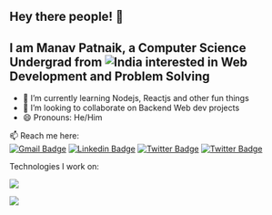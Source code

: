 ## Hey there people! 👋

I am Manav Patnaik, a Computer Science Undergrad from ![India](../manavpatnaik/assets/india.png)
interested in Web Development and Problem Solving 
---

- 🌱 I’m currently learning Nodejs, Reactjs and other fun things
- 👯 I’m looking to collaborate on Backend Web dev projects
- 😄 Pronouns: He/Him

📫 Reach me here: 
\
[![Gmail Badge](https://img.shields.io/badge/-dev.manavpatnaik@gmail.com-c14438?style=flat-square&logo=Gmail&logoColor=white&link=mailto:harishsg99@gmail.com)](mailto:dev.manavpatnaik@gmail.com)
[![Linkedin Badge](https://img.shields.io/badge/LinkedIn-0077B5?style=flat-square&logo=linkedin&logoColor=white)](https://www.linkedin.com/in/manav-patnaik/)
[![Twitter Badge](https://img.shields.io/badge/Twitter-1DA1F2?style=flat-square&logo=twitter&logoColor=white)](https://twitter.com/manav_patnaik)
[![Twitter Badge](https://img.shields.io/badge/Discord-7289DA?style=flat-square&logo=discord&logoColor=white)](https://discord.com/users/755294941118201926)

Technologies I work on:



![](https://komarev.com/ghpvc/?username=manavpatnaik&color=red)

![](https://hit.yhype.me/github/profile?user_id=38370518)